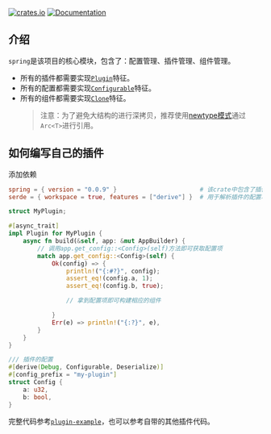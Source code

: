 [![crates.io](https://img.shields.io/crates/v/spring.svg)](https://crates.io/crates/spring)
[![Documentation](https://docs.rs/spring/badge.svg)](https://docs.rs/spring)

## 介绍

`spring`是该项目的核心模块，包含了：配置管理、插件管理、组件管理。

* 所有的插件都需要实现[`Plugin`](https://docs.rs/spring/latest/spring/plugin/trait.Plugin.html)特征。
* 所有的配置都需要实现[`Configurable`](https://docs.rs/spring/latest/spring/config/trait.Configurable.html)特征。
* 所有的组件都需要实现[`Clone`](https://doc.rust-lang.org/std/clone/trait.Clone.html)特征。
  > 注意：为了避免大结构的进行深拷贝，推荐使用[newtype模式](https://effective-rust.com/newtype.html)通过`Arc<T>`进行引用。

## 如何编写自己的插件

添加依赖

```toml
spring = { version = "0.0.9" }                       # 该crate中包含了插件trait的定义
serde = { workspace = true, features = ["derive"] }  # 用于解析插件的配置项
```

```rust
struct MyPlugin;

#[async_trait]
impl Plugin for MyPlugin {
    async fn build(&self, app: &mut AppBuilder) {
        // 调用app.get_config::<Config>(self)方法即可获取配置项
        match app.get_config::<Config>(self) {
            Ok(config) => {
                println!("{:#?}", config);
                assert_eq!(config.a, 1);
                assert_eq!(config.b, true);

                // 拿到配置项即可构建相应的组件

            }
            Err(e) => println!("{:?}", e),
        }
    }
}

/// 插件的配置
#[derive(Debug, Configurable, Deserialize)]
#[config_prefix = "my-plugin"]
struct Config {
    a: u32,
    b: bool,
}
```

完整代码参考[`plugin-example`](https://github.com/spring-rs/spring-rs/tree/master/examples/plugin-example)，也可以参考自带的其他插件代码。